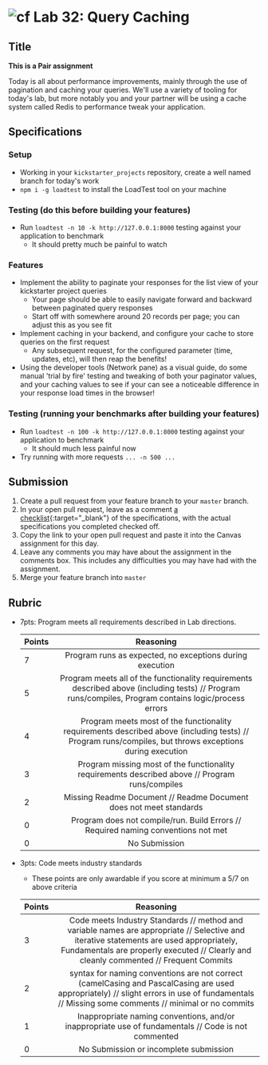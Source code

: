 # ![cf](http://i.imgur.com/7v5ASc8.png) Lab 32: Query Caching

## Title

**This is a Pair assignment**
<!-- short description of project -->
Today is all about performance improvements, mainly through the use of pagination and caching your queries. We'll use a variety of tooling for today's lab, but more notably you and your partner will be using a cache system called Redis to performance tweak your application.

## Specifications
<!-- Write a spefication for the features required in this lab assignment -->

### Setup
- Working in your `kickstarter_projects` repository, create a well named branch for today's work
- `npm i -g loadtest` to install the LoadTest tool on your machine

### Testing (do this before building your features)
- Run `loadtest -n 10 -k http://127.0.0.1:8000` testing against your application to benchmark
    - It should pretty much be painful to watch

### Features
- Implement the ability to paginate your responses for the list view of your kickstarter project queries
    - Your page should be able to easily navigate forward and backward between paginated query responses
    - Start off with somewhere around 20 records per page; you can adjust this as you see fit
- Implement caching in your backend, and configure your cache to store queries on the first request
    - Any subsequent request, for the configured parameter (time, updates, etc), will then reap the benefits!
- Using the developer tools (Network pane) as a visual guide, do some manual 'trial by fire' testing and tweaking of both your paginator values, and your caching values to see if your can see a noticeable difference in your response load times in the browser!

### Testing (running your benchmarks after building your features)
- Run `loadtest -n 100 -k http://127.0.0.1:8000` testing against your application to benchmark
    - It should much less painful now
- Try running with more requests `... -n 500 ...`

## Submission
1. Create a pull request from your feature branch to your `master` branch.
2. In your open pull request, leave as a comment [a checklist](https://github.com/blog/1825-task-lists-in-all-markdown-documents){:target="_blank"} of the specifications, with the actual specifications you completed checked off.
3. Copy the link to your open pull request and paste it into the Canvas assignment for this day.
4. Leave any comments you may have about the assignment in the comments box. This includes any difficulties you may have had with the assignment.
5. Merge your feature branch into `master`

## Rubric
- 7pts: Program meets all requirements described in Lab directions.

	Points  | Reasoning | 
	 ------------ | :-----------: | 
	7       | Program runs as expected, no exceptions during execution |
	5       | Program meets all of the  functionality requirements described above (including tests) // Program runs/compiles, Program contains logic/process errors|
	4       | Program meets most of the functionality requirements described above (including tests)  // Program runs/compiles, but throws exceptions during execution |
	3       | Program missing most of the functionality requirements described above // Program runs/compiles |
	2       | Missing Readme Document // Readme Document does not meet standards |
	0       | Program does not compile/run. Build Errors // Required naming conventions not met |
	0       | No Submission |

- 3pts: Code meets industry standards
	- These points are only awardable if you score at minimum a 5/7 on above criteria

	Points  | Reasoning | 
	 ------------ | :-----------: | 
	3       | Code meets Industry Standards // method and variable names are appropriate // Selective and iterative statements are used appropriately, Fundamentals are properly executed // Clearly and cleanly commented // Frequent Commits |
	2       | syntax for naming conventions are not correct (camelCasing and PascalCasing are used appropriately) // slight errors in use of fundamentals // Missing some comments // minimal or no commits |
	1       | Inappropriate naming conventions, and/or inappropriate use of fundamentals // Code is not commented  |
	0       | No Submission or incomplete submission |
